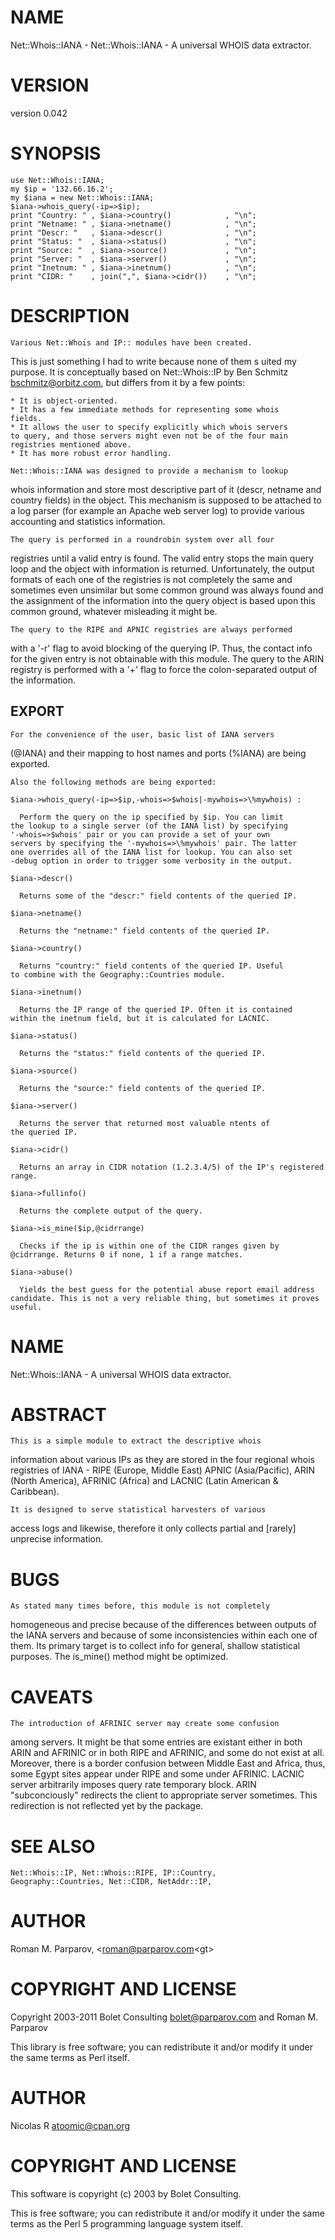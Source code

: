 # NAME

Net::Whois::IANA - Net::Whois::IANA - A universal WHOIS data extractor.

# VERSION

version 0.042

# SYNOPSIS

    use Net::Whois::IANA;
    my $ip = '132.66.16.2';
    my $iana = new Net::Whois::IANA;
    $iana->whois_query(-ip=>$ip);
    print "Country: " , $iana->country()            , "\n";
    print "Netname: " , $iana->netname()            , "\n";
    print "Descr: "   , $iana->descr()              , "\n";
    print "Status: "  , $iana->status()             , "\n";
    print "Source: "  , $iana->source()             , "\n";
    print "Server: "  , $iana->server()             , "\n";
    print "Inetnum: " , $iana->inetnum()            , "\n";
    print "CIDR: "    , join(",", $iana->cidr())    , "\n";

# DESCRIPTION

    Various Net::Whois and IP:: modules have been created.
  This is just something I had to write because none of them s
  uited my purpose. It is conceptually based on Net::Whois::IP
  by Ben Schmitz <bschmitz@orbitz.com>, but differs from it by
  a few points:

    * It is object-oriented.
    * It has a few immediate methods for representing some whois
    fields.
    * It allows the user to specify explicitly which whois servers
    to query, and those servers might even not be of the four main
    registries mentioned above.
    * It has more robust error handling.

    Net::Whois::IANA was designed to provide a mechanism to lookup
  whois information and store most descriptive part of it (descr,
  netname and country fields) in the object. This mechanism is
  supposed to be attached to a log parser (for example an Apache
  web server log) to provide various accounting and statistics
  information.

    The query is performed in a roundrobin system over all four
  registries until a valid entry is found. The valid entry stops
  the main query loop and the object with information is returned.
  Unfortunately, the output formats of each one of the registries
  is not completely the same and sometimes even unsimilar but
  some common ground was always found and the assignment of the
  information into the query object is based upon this common
  ground, whatever misleading it might be.

    The query to the RIPE and APNIC registries are always performed
  with a '-r' flag to avoid blocking of the querying IP. Thus, the
  contact info for the given entry is not obtainable with this
  module. The query to the ARIN registry is performed with a '+'
  flag to force the colon-separated output of the information.

## EXPORT

    For the convenience of the user, basic list of IANA servers
  (@IANA) and their mapping to host names and ports (%IANA) are
  being exported.

    Also the following methods are being exported:

    $iana->whois_query(-ip=>$ip,-whois=>$whois|-mywhois=>\%mywhois) :

      Perform the query on the ip specified by $ip. You can limit
    the lookup to a single server (of the IANA list) by specifying
    '-whois=>$whois' pair or you can provide a set of your own
    servers by specifying the '-mywhois=>\%mywhois' pair. The latter
    one overrides all of the IANA list for lookup. You can also set
    -debug option in order to trigger some verbosity in the output.

    $iana->descr()

      Returns some of the "descr:" field contents of the queried IP.

    $iana->netname()

      Returns the "netname:" field contents of the queried IP.

    $iana->country()

      Returns "country:" field contents of the queried IP. Useful
    to combine with the Geography::Countries module.

    $iana->inetnum()

      Returns the IP range of the queried IP. Often it is contained
    within the inetnum field, but it is calculated for LACNIC.

    $iana->status()

      Returns the "status:" field contents of the queried IP.

    $iana->source()

      Returns the "source:" field contents of the queried IP.

    $iana->server()

      Returns the server that returned most valuable ntents of
    the queried IP.

    $iana->cidr()

      Returns an array in CIDR notation (1.2.3.4/5) of the IP's registered
    range.

    $iana->fullinfo()

      Returns the complete output of the query.

    $iana->is_mine($ip,@cidrrange)

      Checks if the ip is within one of the CIDR ranges given by
    @cidrrange. Returns 0 if none, 1 if a range matches.

    $iana->abuse()

      Yields the best guess for the potential abuse report email address
    candidate. This is not a very reliable thing, but sometimes it proves
    useful.

# NAME

Net::Whois::IANA - A universal WHOIS data extractor.

# ABSTRACT

    This is a simple module to extract the descriptive whois
  information about various IPs as they are stored in the four
  regional whois registries of IANA - RIPE (Europe, Middle East)
  APNIC (Asia/Pacific), ARIN (North America), AFRINIC (Africa) 
  and LACNIC (Latin American & Caribbean).

    It is designed to serve statistical harvesters of various
  access logs and likewise, therefore it only collects partial
  and [rarely] unprecise information.

# BUGS

    As stated many times before, this module is not completely
  homogeneous and precise because of the differences between
  outputs of the IANA servers and because of some inconsistencies
  within each one of them. Its primary target is to collect info
  for general, shallow statistical purposes. The is_mine() method
  might be optimized.

# CAVEATS

    The introduction of AFRINIC server may create some confusion
  among servers. It might be that some entries are existant either in
  both ARIN and AFRINIC or in both RIPE and AFRINIC, and some do not
  exist at all. Moreover, there is a border confusion between Middle
  East and Africa, thus, some Egypt sites appear under RIPE and some
  under AFRINIC. LACNIC server arbitrarily imposes query rate temporary
  block. ARIN "subconciously" redirects the client to appropriate
  server sometimes. This redirection is not reflected yet by the package.

# SEE ALSO

    Net::Whois::IP, Net::Whois::RIPE, IP::Country,
    Geography::Countries, Net::CIDR, NetAddr::IP,

# AUTHOR

Roman M. Parparov, &lt;roman@parparov.com&lt;gt>

# COPYRIGHT AND LICENSE

Copyright 2003-2011 Bolet Consulting <bolet@parparov.com> and Roman M. Parparov

This library is free software; you can redistribute it and/or modify
it under the same terms as Perl itself.

# AUTHOR

Nicolas R <atoomic@cpan.org>

# COPYRIGHT AND LICENSE

This software is copyright (c) 2003 by Bolet Consulting.

This is free software; you can redistribute it and/or modify it under
the same terms as the Perl 5 programming language system itself.
